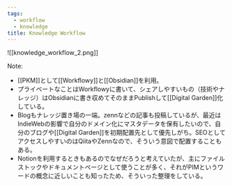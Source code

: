 ```yaml
---
tags:
  - workflow
  - knowledge
title: Knowledge Workflow
---
```

![[knowledge_workflow_2.png]]

Note:
- [[PKM]]として[[Workflowy]]と[[Obsidian]]を利用。
- プライベートなことはWorkflowyに書いて、シェアしやすいもの（技術やナレッジ）はObsidianに書き収めてそのままPublishして[[Digital Garden]]化している。
- Blogもナレッジ置き場の一端。zennなどの記事も投稿しているが、最近はIndieWebの影響で自分のドメイン化にマスタデータを保有したいので、自分のブログや[[Digital Garden]]を初期配置先として優先しがち。SEOとしてアクセスしやすいのはQiitaやZennなので、そういう意図で配置することもある。
- Notionを利用するときもあるのでなぜだろうと考えていたが、主にファイルストックやドキュメントページとして使うことが多く、それがPIMというワードの概念に近しいことも知ったため、そういった整理をしている。
